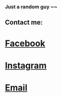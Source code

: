 ### Just a random guy ~~
## Contact me:
# [Facebook](https://www.facebook.com/bungio20k)
# [Instagram](https://www.instagram.com/toan.02_/)
# [Email](toan.tran1402@hcmut.edu.vn)
